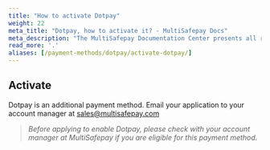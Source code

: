 ```yaml
---
title: "How to activate Dotpay"
weight: 22
meta_title: "Dotpay, how to activate it? - MultiSafepay Docs"
meta_description: "The MultiSafepay Documentation Center presents all relevant information about our Plugins and API. You can also find support pages for payment methods, tools and general questions as well as the contact details of our Support and Integration Teams."
read_more: '.'
aliases: [/payment-methods/dotpay/activate-dotpay/]
---
```

## Activate
Dotpay is an additional payment method. Email your application to your account manager at <sales@multisafepay.com>


>_Before applying to enable Dotpay, please check with your account manager at MultiSafepay if you are eligible for this payment method._
